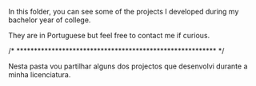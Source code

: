 In this folder, you can see some of the projects I developed during my bachelor year of college.

They are in Portuguese but feel free to contact me if curious.

/* ********************************************************* */

Nesta pasta vou partilhar alguns dos projectos que desenvolvi durante a minha licenciatura.